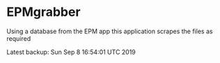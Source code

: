 # EPMgrabber
Using a database from the EPM app this application scrapes the files as required


Latest backup: Sun Sep 8 16:54:01 UTC 2019
